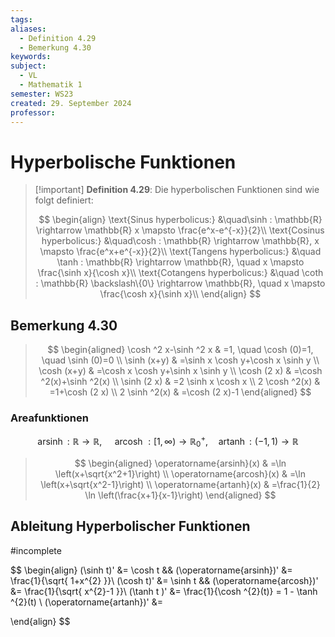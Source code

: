 ```yaml
---
tags: 
aliases:
  - Definition 4.29
  - Bemerkung 4.30
keywords: 
subject:
  - VL
  - Mathematik 1
semester: WS23
created: 29. September 2024
professor:
---
```

 

# Hyperbolische Funktionen

> [!important] **Definition 4.29**: Die hyperbolischen Funktionen sind wie folgt definiert:
> 
> $$
> \begin{align}
> \text{Sinus hyperbolicus:} &\quad\sinh : \mathbb{R} \rightarrow \mathbb{R} x \mapsto \frac{e^x-e^{-x}}{2}\\
> \text{Cosinus hyperbolicus:} &\quad\cosh : \mathbb{R} \rightarrow \mathbb{R}, x \mapsto \frac{e^x+e^{-x}}{2}\\
> \text{Tangens hyperbolicus:} &\quad \tanh : \mathbb{R} \rightarrow \mathbb{R}, \quad x \mapsto \frac{\sinh x}{\cosh x}\\
> \text{Cotangens hyperbolicus:} &\quad \coth : \mathbb{R} \backslash\{0\} \rightarrow \mathbb{R}, \quad x \mapsto \frac{\cosh x}{\sinh x}\\
> \end{align}
> $$

## Bemerkung 4.30

> $$
> \begin{aligned}
> \cosh ^2 x-\sinh ^2 x & =1, \quad \cosh (0)=1, \quad \sinh (0)=0 \\
> \sinh (x+y) & =\sinh x \cosh y+\cosh x \sinh y \\
> \cosh (x+y) & =\cosh x \cosh y+\sinh x \sinh y \\
> \cosh (2 x) & =\cosh ^2(x)+\sinh ^2(x) \\
> \sinh (2 x) & =2 \sinh x \cosh x \\
> 2 \cosh ^2(x) & =1+\cosh (2 x) \\
> 2 \sinh ^2(x) & =\cosh (2 x)-1
> \end{aligned}
> $$

### Areafunktionen

$$
\operatorname{arsinh}: \mathbb{R} \rightarrow \mathbb{R}, \quad \text { arcosh }:[1, \infty) \rightarrow \mathbb{R}_0^{+}, \quad \operatorname{artanh}:(-1,1) \rightarrow \mathbb{R}
$$

> $$
> \begin{aligned}
> \operatorname{arsinh}(x) & =\ln \left(x+\sqrt{x^2+1}\right) \\
> \operatorname{arcosh}(x) & =\ln \left(x+\sqrt{x^2-1}\right) \\
> \operatorname{artanh}(x) & =\frac{1}{2} \ln \left(\frac{x+1}{x-1}\right)
> \end{aligned}
> $$

## Ableitung Hyperbolischer Funktionen

#incomplete 

$$
\begin{align}
(\sinh t)' &= \cosh t  && (\operatorname{arsinh})' &= \frac{1}{\sqrt{ 1+x^{2} }}\\
(\cosh t)' &= \sinh t && (\operatorname{arcosh})' &= \frac{1}{\sqrt{ x^{2}-1 }}\\
(\tanh t )' &= \frac{1}{\cosh ^{2}(t)} = 1 - \tanh ^{2}(t)  \\
(\operatorname{artanh})' &= 

\end{align}
$$